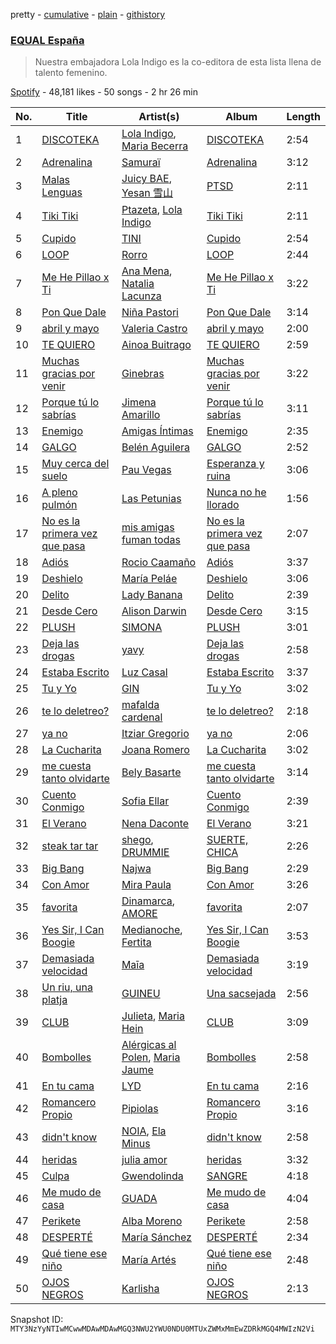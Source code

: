 pretty - [cumulative](/playlists/cumulative/37i9dQZF1DX6dANf8jNW4z.md) - [plain](/playlists/plain/37i9dQZF1DX6dANf8jNW4z) - [githistory](https://github.githistory.xyz/mackorone/spotify-playlist-archive/blob/main/playlists/plain/37i9dQZF1DX6dANf8jNW4z)

### [EQUAL España](https://open.spotify.com/playlist/37i9dQZF1DX6dANf8jNW4z)

> Nuestra embajadora Lola Indigo es la co\-editora de esta lista llena de talento femenino.

[Spotify](https://open.spotify.com/user/spotify) - 48,181 likes - 50 songs - 2 hr 26 min

| No. | Title | Artist(s) | Album | Length |
|---|---|---|---|---|
| 1 | [DISCOTEKA](https://open.spotify.com/track/4NkJeL16uUJJJFuZPvR1DC) | [Lola Indigo](https://open.spotify.com/artist/3bvfu2KAve4lPHrhEFDZna), [Maria Becerra](https://open.spotify.com/artist/1DxLCyH42yaHKGK3cl5bvG) | [DISCOTEKA](https://open.spotify.com/album/0XJBQZQTh3OZCt5ACMtEAs) | 2:54 |
| 2 | [Adrenalina](https://open.spotify.com/track/6AS6lW8vAo27DGEcbRT2Oj) | [Samuraï](https://open.spotify.com/artist/0BovidHLtM9n55WXWkApK9) | [Adrenalina](https://open.spotify.com/album/6MtdNWXRI8bYzFq4UX4GSg) | 3:12 |
| 3 | [Malas Lenguas](https://open.spotify.com/track/1bLyqRntlR5BTcFvhcQOuO) | [Juicy BAE](https://open.spotify.com/artist/46K14JAfAHpxTSkb6KkFfN), [Yesan 雪山](https://open.spotify.com/artist/6pJPxDgaE0H343SrASnY9J) | [PTSD](https://open.spotify.com/album/2yV6eZVN6U78Rq6cwRyQiG) | 2:11 |
| 4 | [Tiki Tiki](https://open.spotify.com/track/2J8lIDwvxPZQQ0I0wt1oRO) | [Ptazeta](https://open.spotify.com/artist/5UN0rzL594mWY2RbOtZqIN), [Lola Indigo](https://open.spotify.com/artist/3bvfu2KAve4lPHrhEFDZna) | [Tiki Tiki](https://open.spotify.com/album/27WZ3udXyjazvsInPtfuIQ) | 2:11 |
| 5 | [Cupido](https://open.spotify.com/track/2xVcCDRgG3TrH69TatsUxp) | [TINI](https://open.spotify.com/artist/7vXDAI8JwjW531ouMGbfcp) | [Cupido](https://open.spotify.com/album/3j0DrBixQhCQCucPr8hC13) | 2:54 |
| 6 | [LOOP](https://open.spotify.com/track/0L3ZjZ5gzrGj3bFw2BXkdU) | [Rorro](https://open.spotify.com/artist/6fB004p3XFUoQeftZlFUKv) | [LOOP](https://open.spotify.com/album/2qHm3qOqYorryYcumqG7pF) | 2:44 |
| 7 | [Me He Pillao x Ti](https://open.spotify.com/track/3nsAcKRQ4MoNSKiwECG0Yv) | [Ana Mena](https://open.spotify.com/artist/6k8mwkKJKKjBILo7ypBspl), [Natalia Lacunza](https://open.spotify.com/artist/3Zs59sqZJ6fWQqWbRC8bOP) | [Me He Pillao x Ti](https://open.spotify.com/album/1raYgqJauewWa2JgD6JmtG) | 3:22 |
| 8 | [Pon Que Dale](https://open.spotify.com/track/162yBfYPtmG0XOl6G94LUX) | [Niña Pastori](https://open.spotify.com/artist/6UelqIK8qwhWFc2f6nSEh8) | [Pon Que Dale](https://open.spotify.com/album/4iTWJx88AveLBhlgdavmri) | 3:14 |
| 9 | [abril y mayo](https://open.spotify.com/track/2fuskS7S2Bmz2hmR7dxPQK) | [Valeria Castro](https://open.spotify.com/artist/7JTVqKJ414qRPuDPhdKnHD) | [abril y mayo](https://open.spotify.com/album/6TJb3LPI6maq3gsRpdwNWa) | 2:00 |
| 10 | [TE QUIERO](https://open.spotify.com/track/3joDSTDSPrKoEB1TxCFDHv) | [Ainoa Buitrago](https://open.spotify.com/artist/4K2wdPQkTRDesavmN66Zk7) | [TE QUIERO](https://open.spotify.com/album/241E4UnDjEnTS7KUGvPxCT) | 2:59 |
| 11 | [Muchas gracias por venir](https://open.spotify.com/track/7BkPajyl2i5MRQaldvLydQ) | [Ginebras](https://open.spotify.com/artist/5w3bs8jNvbb0QHf5Lo0sva) | [Muchas gracias por venir](https://open.spotify.com/album/67bX88BUnSlWpAxgLlAVh5) | 3:22 |
| 12 | [Porque tú lo sabrías](https://open.spotify.com/track/0LfPtLzOOPZDulnDVWn9g3) | [Jimena Amarillo](https://open.spotify.com/artist/29cPgYFoxExwmptUrlnYmm) | [Porque tú lo sabrías](https://open.spotify.com/album/2UuIYup88kaMFhScMfUAa0) | 3:11 |
| 13 | [Enemigo](https://open.spotify.com/track/51Uv59zzELqnEh0vEiMH0a) | [Amigas Íntimas](https://open.spotify.com/artist/3UUAW3F5qqRQrTvAHuAarw) | [Enemigo](https://open.spotify.com/album/0yeiy634IWMvn9IfZItOhf) | 2:35 |
| 14 | [GALGO](https://open.spotify.com/track/5zfUKIkOzlbzPNOsQD9VGC) | [Belén Aguilera](https://open.spotify.com/artist/5fmYDIdgEkSgLdL6esxgfp) | [GALGO](https://open.spotify.com/album/6XWYIRTIA3FwVWPMCQpiBi) | 2:52 |
| 15 | [Muy cerca del suelo](https://open.spotify.com/track/4IF87MB8c8TxsA5nq7GqlD) | [Pau Vegas](https://open.spotify.com/artist/5os3rIfiiErtNRocvMePpc) | [Esperanza y ruina](https://open.spotify.com/album/1Wxy9ZYTXGf4s259KnTPID) | 3:06 |
| 16 | [A pleno pulmón](https://open.spotify.com/track/385LOQSsqndhKlZakIZPAA) | [Las Petunias](https://open.spotify.com/artist/5ahvDss0AH60cd2AWqoU1r) | [Nunca no he llorado](https://open.spotify.com/album/7bPbOE1J1kB6Z5PDwkKLHu) | 1:56 |
| 17 | [No es la primera vez que pasa](https://open.spotify.com/track/4IEUNHdJ55wvFkpfRpIdbs) | [mis amigas fuman todas](https://open.spotify.com/artist/7KdIqg2BmTqrSTJm19a8me) | [No es la primera vez que pasa](https://open.spotify.com/album/6V0HmOz23W95AM8BDhRpsU) | 2:07 |
| 18 | [Adiós](https://open.spotify.com/track/1XqktgMadEfOFLK7eeclPB) | [Rocio Caamaño](https://open.spotify.com/artist/4LaS5IJXyKFXn3OT9naUFv) | [Adiós](https://open.spotify.com/album/5OPDLP0u94RR2sM150GLyj) | 3:37 |
| 19 | [Deshielo](https://open.spotify.com/track/5oq9iLkrFV19XFsILQGuDs) | [María Peláe](https://open.spotify.com/artist/1b6ctmaHGrw89ZUmm0nGXq) | [Deshielo](https://open.spotify.com/album/10LzjDRDCKEC4kUxVZMj4f) | 3:06 |
| 20 | [Delito](https://open.spotify.com/track/3yDkWt5PwXfVzzD8EVzoGv) | [Lady Banana](https://open.spotify.com/artist/5rYapv14QGjhRGc4N59QR2) | [Delito](https://open.spotify.com/album/3rfYc35YBklbRLCq2oR7ht) | 2:39 |
| 21 | [Desde Cero](https://open.spotify.com/track/12vZtDnn0tGjnUxD53MjOM) | [Alison Darwin](https://open.spotify.com/artist/6Yj1pX8slOOGUwzDNwMdXz) | [Desde Cero](https://open.spotify.com/album/3VF9IytVJw7m1zhBlQY3Y3) | 3:15 |
| 22 | [PLUSH](https://open.spotify.com/track/5xhqoMCMBBuuwnjnTL3p9d) | [SIMONA](https://open.spotify.com/artist/7H7hLNfP9MzG8mt2A3s7nT) | [PLUSH](https://open.spotify.com/album/10mhRKgJ8ZMUAvnXANmzXN) | 3:01 |
| 23 | [Deja las drogas](https://open.spotify.com/track/1YUKIymOA5nsy4iT5dMB99) | [yavy](https://open.spotify.com/artist/4Re41ipb4pHd1WkUKusnId) | [Deja las drogas](https://open.spotify.com/album/1pfvbgaOQpvbaNKYmxeWmY) | 2:58 |
| 24 | [Estaba Escrito](https://open.spotify.com/track/5IQyDbFNahi8fnajPOGlnQ) | [Luz Casal](https://open.spotify.com/artist/1HUbv0v2f9HNE6qIbB35El) | [Estaba Escrito](https://open.spotify.com/album/5gAfzLXEESOYe1Ckmfahd3) | 3:37 |
| 25 | [Tu y Yo](https://open.spotify.com/track/6VwfbINVOhdDrjDxHikVHn) | [GIN](https://open.spotify.com/artist/2F1IyDZFiGWfHcGZMOGWGI) | [Tu y Yo](https://open.spotify.com/album/0OuOELBur5pid5THly60rU) | 3:02 |
| 26 | [te lo deletreo?](https://open.spotify.com/track/7FchRTXToLUsUNqpievmfw) | [mafalda cardenal](https://open.spotify.com/artist/1AsstJ8Cf7uQX92weRmZRz) | [te lo deletreo?](https://open.spotify.com/album/09zJpNu0ZyHoIsi6ktFe6r) | 2:18 |
| 27 | [ya no](https://open.spotify.com/track/2LhDdDpDowxTDCjcY7KRaf) | [Itziar Gregorio](https://open.spotify.com/artist/6gHBo0vjG2IG6dIfwv44T8) | [ya no](https://open.spotify.com/album/6LPb8LBFInkAW85rnhtjX2) | 2:06 |
| 28 | [La Cucharita](https://open.spotify.com/track/6II7hPp9lZEiWFUoPi1jT7) | [Joana Romero](https://open.spotify.com/artist/2wPWl4Q6GYYCs5gjJ9D3DT) | [La Cucharita](https://open.spotify.com/album/4tAYHnevEgEyifSIKsXOxf) | 3:02 |
| 29 | [me cuesta tanto olvidarte](https://open.spotify.com/track/6inJczfept3fU2h41REQWW) | [Bely Basarte](https://open.spotify.com/artist/6akDfyocmsREgR5eUXZt3I) | [me cuesta tanto olvidarte](https://open.spotify.com/album/63RfIGenYGTCgmcYhbcOW2) | 3:14 |
| 30 | [Cuento Conmigo](https://open.spotify.com/track/6DQwg0M05eoBgM2INmVXNh) | [Sofia Ellar](https://open.spotify.com/artist/0zuqz96cs1dQcxc2FpLPcR) | [Cuento Conmigo](https://open.spotify.com/album/0N4UwEsQYdLCpMrLQqa8om) | 2:39 |
| 31 | [El Verano](https://open.spotify.com/track/6UTgcCs0g3fkQbgXuDBHDn) | [Nena Daconte](https://open.spotify.com/artist/58ZTr51uERVdMQbfDbc5B3) | [El Verano](https://open.spotify.com/album/0l3HY0JOhegaWFf6O8g71j) | 3:21 |
| 32 | [steak tar tar](https://open.spotify.com/track/1VMkIjiscNSY0fuzJDI0bi) | [shego](https://open.spotify.com/artist/1DiDa1DfTjldKJQeonyP33), [DRUMMIE](https://open.spotify.com/artist/569eg6JD5GgpfbGJ1b81b5) | [SUERTE, CHICA](https://open.spotify.com/album/7wEZoRihqkS2JgKsvAewnQ) | 2:26 |
| 33 | [Big Bang](https://open.spotify.com/track/7ztCPFuZ2wD0C9VHQsLDHd) | [Najwa](https://open.spotify.com/artist/7dp8dR96gWncIypef8kTnS) | [Big Bang](https://open.spotify.com/album/65BnTILTduIpEqP6YWHoIg) | 2:29 |
| 34 | [Con Amor](https://open.spotify.com/track/7FOkzRqjgfq00BwB80Tmnk) | [Mira Paula](https://open.spotify.com/artist/3TfdBFGkVIzaah1oktPRUy) | [Con Amor](https://open.spotify.com/album/1H4ZdEPVmXW8kRDNkOJC6x) | 3:26 |
| 35 | [favorita](https://open.spotify.com/track/1GD7Rao8kRvGAoXBI8Aott) | [Dinamarca](https://open.spotify.com/artist/4YFGNIynoM4Kq6f4VcZ7SX), [AMORE](https://open.spotify.com/artist/2JfbhY0uEDLi1d89RzdU9S) | [favorita](https://open.spotify.com/album/1S7trDsVlwschptph947TY) | 2:07 |
| 36 | [Yes Sir, I Can Boogie](https://open.spotify.com/track/0Nsi4QYe7dSV1EGWeD4Ina) | [Medianoche](https://open.spotify.com/artist/0cdMQNFIPkvbCvtapjvbkk), [Fertita](https://open.spotify.com/artist/22RXUzrzdUX8rCfv7zLIJm) | [Yes Sir, I Can Boogie](https://open.spotify.com/album/1RL06GXjm2fC8w0eYYWsOc) | 3:53 |
| 37 | [Demasiada velocidad](https://open.spotify.com/track/3DvtwdsEPyu2Cqz4IPbKxP) | [Maīa](https://open.spotify.com/artist/3DcBIxPLJt5OOCsATJe4qB) | [Demasiada velocidad](https://open.spotify.com/album/7EItaNyfMy1wLgFxCVghbZ) | 3:19 |
| 38 | [Un riu, una platja](https://open.spotify.com/track/5KLHI3cA6IX9cb2b8JL49M) | [GUINEU](https://open.spotify.com/artist/71LogL8lYEei6YssB4RyVD) | [Una sacsejada](https://open.spotify.com/album/2UzQXlICcimPrOGdoOLQea) | 2:56 |
| 39 | [CLUB](https://open.spotify.com/track/2d1GlsvP1CPSztWlhX8N1Q) | [Julieta](https://open.spotify.com/artist/7DzqOghrDEW0vlJxZXaeLj), [Maria Hein](https://open.spotify.com/artist/3XROpF1yIcXOcMjDkswghI) | [CLUB](https://open.spotify.com/album/2A2sHVWNu1LsdhHMWfaWYU) | 3:09 |
| 40 | [Bombolles](https://open.spotify.com/track/2vqu9bDotkYjhbp5Ty5bIZ) | [Alérgicas al Polen](https://open.spotify.com/artist/3r87HtM9xVejbpyVuFwrhb), [Maria Jaume](https://open.spotify.com/artist/2QYudLHQwV6MDxWpZZtMNO) | [Bombolles](https://open.spotify.com/album/0xRTNuFfOfES93Emddq2nM) | 2:58 |
| 41 | [En tu cama](https://open.spotify.com/track/2A9wq1jbUFJeOaRJMXcxKK) | [LYD](https://open.spotify.com/artist/6FxESoS5TUltKFAXd6R8z9) | [En tu cama](https://open.spotify.com/album/4RYeOYtZPFb2gShRZFUjw8) | 2:16 |
| 42 | [Romancero Propio](https://open.spotify.com/track/3O1GoifSo01SPqbl1JUQgd) | [Pipiolas](https://open.spotify.com/artist/0qFTwtYUtLs9jYEXUfmEpI) | [Romancero Propio](https://open.spotify.com/album/42OoyAaRonNgqSlSDrvWRc) | 3:16 |
| 43 | [didn't know](https://open.spotify.com/track/2UNwClFdYeUlJkejytviEF) | [NOIA](https://open.spotify.com/artist/7ME5Ue2P7g1BP11FRWr7LA), [Ela Minus](https://open.spotify.com/artist/4rdJkXHNrMgowlwUdQAg8T) | [didn't know](https://open.spotify.com/album/6SPcRko47zyU386oL9RqkK) | 2:58 |
| 44 | [heridas](https://open.spotify.com/track/3lUw3vbDH2Pl0qkobhqeSl) | [julia amor](https://open.spotify.com/artist/7xZqz9bsl0Zxf0g3mwnc9u) | [heridas](https://open.spotify.com/album/2kA82fvECUeKRY1xYw9DtY) | 3:32 |
| 45 | [Culpa](https://open.spotify.com/track/234FKH11wocZnS8QrR2Tyu) | [Gwendolinda](https://open.spotify.com/artist/0m9Yhfqz0u6f93uFrZv4GE) | [SANGRE](https://open.spotify.com/album/5StRSEdbr41v7ZQpj3bsNZ) | 4:18 |
| 46 | [Me mudo de casa](https://open.spotify.com/track/6PC9XV4mfwsYRNVBgbFJIC) | [GUADA](https://open.spotify.com/artist/7DQKTS3zA63QhllsHFT2UN) | [Me mudo de casa](https://open.spotify.com/album/6rHXpK2WXv57QQEiHfMVf3) | 4:04 |
| 47 | [Perikete](https://open.spotify.com/track/4hD7C3hx5blpItnYT7qH1I) | [Alba Moreno](https://open.spotify.com/artist/6kWK8M4vGR9AWnikXxcWLF) | [Perikete](https://open.spotify.com/album/0pGUjxC5SigHPMcj4rrXpG) | 2:58 |
| 48 | [DESPERTÉ](https://open.spotify.com/track/1VKrRaLxgy2H7qdMjkna9s) | [María Sánchez](https://open.spotify.com/artist/2cHCcij1RZIHBuVjubs4va) | [DESPERTÉ](https://open.spotify.com/album/4vwc3l21K2hLiD81w60mpc) | 2:34 |
| 49 | [Qué tiene ese niño](https://open.spotify.com/track/0G2gb4Tn7s4gzwjNfaCkzO) | [María Artés](https://open.spotify.com/artist/4gI6T5h1UQPf5hA3FdJULt) | [Qué tiene ese niño](https://open.spotify.com/album/0fqmLKQgkhJYbB48pDdbtf) | 2:48 |
| 50 | [OJOS NEGROS](https://open.spotify.com/track/0MRFgiXAbbsNyy2vlcagqk) | [Karlisha](https://open.spotify.com/artist/4MJnVJ6UeJY0WcULSDdu18) | [OJOS NEGROS](https://open.spotify.com/album/1gTHhVijBe003r1BwBA8r0) | 2:13 |

Snapshot ID: `MTY3NzYyNTIwMCwwMDAwMDAwMGQ3NWU2YWU0NDU0MTUxZWMxMmEwZDRkMGQ4MWIzN2Vi`
